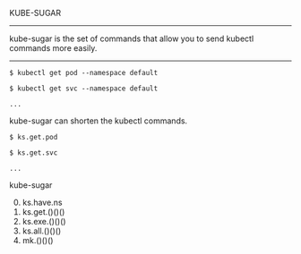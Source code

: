 KUBE-SUGAR

---

kube-sugar is the set of commands that allow you to send kubectl commands more easily.

---

```
$ kubectl get pod --namespace default

$ kubectl get svc --namespace default

...
```

kube-sugar can shorten the kubectl commands.

```
$ ks.get.pod

$ ks.get.svc

...
```

kube-sugar


 0. ks.have.ns
 1. ks.get.()()()
 2. ks.exe.()()()
 4. ks.all.()()()
 3. mk.()()()
 
